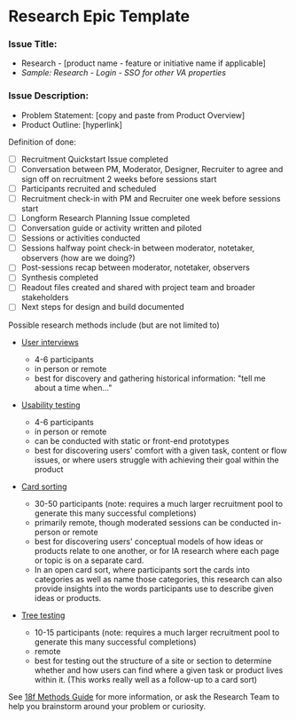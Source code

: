 # Research Epic Template

### Issue Title:

- Research -  [product name - feature or initiative name if applicable]
- *Sample: Research - Login - SSO for other VA properties*

### Issue Description:

- Problem Statement: [copy and paste from Product Overview]
- Product Outline: [hyperlink]

Definition of done: 
- [ ] Recruitment Quickstart Issue completed
- [ ] Conversation between PM, Moderator, Designer, Recruiter to agree and sign off on recruitment 2 weeks before sessions start
- [ ] Participants recruited and scheduled
- [ ] Recruitment check-in with PM and Recruiter one week before sessions start
- [ ] Longform Research Planning Issue completed
- [ ] Conversation guide or activity written and piloted
- [ ] Sessions or activities conducted
- [ ] Sessions halfway point check-in between moderator, notetaker, observers (how are we doing?)
- [ ] Post-sessions recap between moderator, notetaker, observers
- [ ] Synthesis completed
- [ ] Readout files created and shared with project team and broader stakeholders
- [ ] Next steps for design and build documented

Possible research methods include (but are not limited to)
- [User interviews](https://methods.18f.gov/discover/stakeholder-and-user-interviews/) 
	- 4-6 participants
	- in person or remote
	- best for discovery and gathering historical information: "tell me about a time when..."
	
- [Usability testing](https://methods.18f.gov/validate/usability-testing/#usability-testing)
	- 4-6 participants
	- in person or remote
	- can be conducted with static or front-end prototypes
	- best for discovering users' comfort with a given task, content or flow issues, or where users struggle with achieving their goal within the product 
	
- [Card sorting](https://methods.18f.gov/validate/card-sorting/) 
	- 30-50 participants (note: requires a much larger recruitment pool to generate this many successful completions)
	- primarily remote, though moderated sessions can be conducted in-person or remote
	- best for discovering users' conceptual models of how ideas or products relate to one another, or for IA research where each page or topic is on a separate card.
	- In an open card sort, where participants sort the cards into categories as well as name those categories, this research can also provide insights into the words participants use to describe given ideas or products.
	
- [Tree testing](https://www.optimalworkshop.com/treejack)
	- 10-15 participants (note: requires a much larger recruitment pool to generate this many successful completions)
	- remote
	- best for testing out the structure of a site or section to determine whether and how users can find where a given task or product lives within it. (This works really well as a follow-up to a card sort)


See [18f Methods Guide](http://methods.18f.gov) for more information, or ask the Research Team to help you brainstorm around your problem or curiosity.
